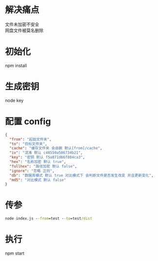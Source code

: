 # 解决痛点  

文件未加密不安全  
网盘文件被莫名删除  

# 初始化  

npm install  

# 生成密钥  

node key  

# 配置 config  
```json
{
  "from": "起始文件夹",
  "to": "目标文件夹",
  "cache": "缓存文件夹 会自删 默认[from]/cache",
  "iv": "混淆 默认 c48550a506734b21",
  "key": "密钥 默认 f5a871d66f804ca3",
  "hex": "名称加密 默认 true",
  "fullhex": "路径加密 默认 false",
  "ignore": "忽略 正则",
  "db": "数据库模式 默认 true 对比模式下 会判断文件是否发生改变 并且更新变化",
  "md5": "对比模式 默认 false"
}
```

# 传参  

```bat
node index.js --from=test --to=test/dist  
```

# 执行  

npm start  